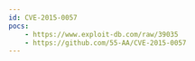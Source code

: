 ```yaml
---
id: CVE-2015-0057
pocs:
    - https://www.exploit-db.com/raw/39035
    - https://github.com/55-AA/CVE-2015-0057
---
```

